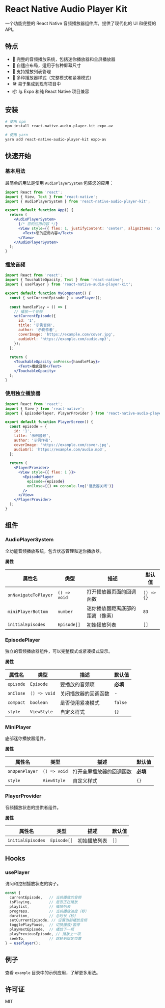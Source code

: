 # React Native Audio Player Kit

一个功能完整的 React Native 音频播放器组件库，提供了现代化的 UI 和便捷的 API。

## 特点

- 🎵 完整的音频播放系统，包括迷你播放器和全屏播放器
- 📱 自适应布局，适用于各种屏幕尺寸
- 🔄 支持播放列表管理
- 🎨 多种播放器样式（完整模式和紧凑模式）
- 🛠️ 易于集成到现有项目中
- 📦 与 Expo 和纯 React Native 项目兼容

## 安装

```bash
# 使用 npm
npm install react-native-audio-player-kit expo-av

# 使用 yarn
yarn add react-native-audio-player-kit expo-av
```

## 快速开始

### 基本用法

最简单的用法是使用 `AudioPlayerSystem` 包装您的应用：

```jsx
import React from 'react';
import { View, Text } from 'react-native';
import { AudioPlayerSystem } from 'react-native-audio-player-kit';

export default function App() {
  return (
    <AudioPlayerSystem>
      {/* 您的应用内容 */}
      <View style={{ flex: 1, justifyContent: 'center', alignItems: 'center' }}>
        <Text>您的应用内容</Text>
      </View>
    </AudioPlayerSystem>
  );
}
```

### 播放音频

```jsx
import React from 'react';
import { TouchableOpacity, Text } from 'react-native';
import { usePlayer } from 'react-native-audio-player-kit';

export default function MyComponent() {
  const { setCurrentEpisode } = usePlayer();
  
  const handlePlay = () => {
    // 播放一个音频
    setCurrentEpisode({
      id: '1',
      title: '示例音频',
      author: '示例作者',
      coverImage: 'https://example.com/cover.jpg',
      audioUrl: 'https://example.com/audio.mp3',
    });
  };
  
  return (
    <TouchableOpacity onPress={handlePlay}>
      <Text>播放音频</Text>
    </TouchableOpacity>
  );
}
```

### 使用独立播放器

```jsx
import React from 'react';
import { View } from 'react-native';
import { EpisodePlayer, PlayerProvider } from 'react-native-audio-player-kit';

export default function PlayerScreen() {
  const episode = {
    id: '1',
    title: '示例音频',
    author: '示例作者',
    coverImage: 'https://example.com/cover.jpg',
    audioUrl: 'https://example.com/audio.mp3',
  };
  
  return (
    <PlayerProvider>
      <View style={{ flex: 1 }}>
        <EpisodePlayer 
          episode={episode}
          onClose={() => console.log('播放器关闭')}
        />
      </View>
    </PlayerProvider>
  );
}
```

## 组件

### AudioPlayerSystem

全功能音频播放系统，包含状态管理和迷你播放器。

**属性**

| 属性名 | 类型 | 描述 | 默认值 |
|--------|------|---------|---------|
| `onNavigateToPlayer` | `() => void` | 打开播放器页面的回调函数 | `() => {}` |
| `miniPlayerBottom` | `number` | 迷你播放器距离底部的距离（像素） | `83` |
| `initialEpisodes` | `Episode[]` | 初始播放列表 | `[]` |

### EpisodePlayer

独立的音频播放器组件，可以完整模式或紧凑模式显示。

**属性**

| 属性名 | 类型 | 描述 | 默认值 |
|--------|------|---------|---------|
| `episode` | `Episode` | 要播放的音频项 | **必填** |
| `onClose` | `() => void` | 关闭播放器的回调函数 | - |
| `compact` | `boolean` | 是否使用紧凑模式 | `false` |
| `style` | `ViewStyle` | 自定义样式 | `{}` |

### MiniPlayer

底部迷你播放器组件。

**属性**

| 属性名 | 类型 | 描述 | 默认值 |
|--------|------|---------|---------|
| `onOpenPlayer` | `() => void` | 打开全屏播放器的回调函数 | **必填** |
| `style` | `ViewStyle` | 自定义样式 | `{}` |

### PlayerProvider

音频播放状态的提供者组件。

**属性**

| 属性名 | 类型 | 描述 | 默认值 |
|--------|------|---------|---------|
| `initialEpisodes` | `Episode[]` | 初始播放列表 | `[]` |

## Hooks

### usePlayer

访问和控制播放状态的钩子。

```jsx
const { 
  currentEpisode,   // 当前播放的音频
  isPlaying,        // 是否正在播放
  playlist,         // 播放列表
  progress,         // 当前播放进度（秒）
  duration,         // 总时长（秒）
  setCurrentEpisode, // 设置当前播放音频
  togglePlayPause,  // 切换播放/暂停
  playNextEpisode,  // 播放下一项
  playPreviousEpisode, // 播放上一项
  seekTo,           // 跳转到指定位置
} = usePlayer();
```

## 例子

查看 `example` 目录中的示例应用，了解更多用法。

## 许可证

MIT 
